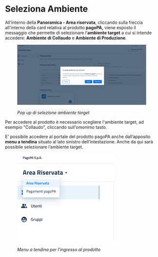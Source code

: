 # Seleziona Ambiente

All’interno della **Panoramica - Area riservata**, cliccando sulla freccia all'interno della card relativa al prodotto **pagoPA,** viene esposto il messaggio che permette di selezionare l’**ambiente target** a cui si intende accedere: **Ambiente di Collaudo** e **Ambiente di Produzione**.

<figure><img src="../.gitbook/assets/image (167).png" alt=""><figcaption><p><em>Pop up di selezione ambiente target</em></p></figcaption></figure>

Per accedere al prodotto è necessario scegliere l'ambiente target, ad esempio "Collaudo", cliccando sull'omonimo tasto.

&#x20;E' possibile accedere al portale del prodotto pagoPA anche dall’apposito **menu a tendina** situato al lato sinistro dell’intestazione. Anche da qui sarà possibile selezionare l’ambiente target.&#x20;

<figure><img src="../.gitbook/assets/image (78).png" alt=""><figcaption><p><em>Menu a tendina per l'ingresso al prodotto</em></p></figcaption></figure>



